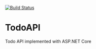 [![Build Status](https://dev.azure.com/dnyanesh88/todoAPI/_apis/build/status/DnyaneshD.TodoAPI?branchName=master)](https://dev.azure.com/dnyanesh88/todoAPI/_build/latest?definitionId=1&branchName=master)
# TodoAPI
Todo API implemented with ASP.NET Core

